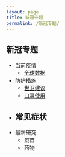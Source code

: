 ```yaml
---
layout: page
title: 新冠专题
permalink: /新冠专题/
---
```



## 新冠专题
 - 当前疫情
	- [全球数据](https://www.worldometers.info/coronavirus/)
 - 防护措施
	- [世卫建议](https://www.who.int/zh/emergencies/diseases/novel-coronavirus-2019/advice-for-public)
	- [口罩使用](https://www.who.int/zh/emergencies/diseases/novel-coronavirus-2019/advice-for-public/when-and-how-to-use-masks)
 - 常见症状
	- 
 - 最新研究
	- 疫苗
	- 药物









